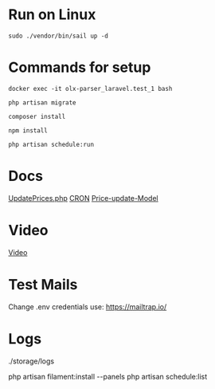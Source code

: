 # Run on Linux
```
sudo ./vendor/bin/sail up -d
```


# Commands for setup
```
docker exec -it olx-parser_laravel.test_1 bash
```
```
php artisan migrate
```
```
composer install
```
```
npm install
```
```
php artisan schedule:run
```

# Docs
[UpdatePrices.php](https://github.com/SenseyValik/olx-parser/blob/main/app/Console/Commands/UpdatePrices.php)
[CRON](https://github.com/SenseyValik/olx-parser/blob/main/routes/console.php)
[Price-update-Model](https://github.com/SenseyValik/olx-parser/tree/main/app/Filament/Resources)

# Video
[Video](https://drive.google.com/file/d/1DSWWv7uOkeGx0XdbG3pZlPuhpcxNW7sl/view?usp=sharing)

# Test Mails
Change .env credentials
use:
https://mailtrap.io/


# Logs
./storage/logs

php artisan filament:install --panels
php artisan schedule:list